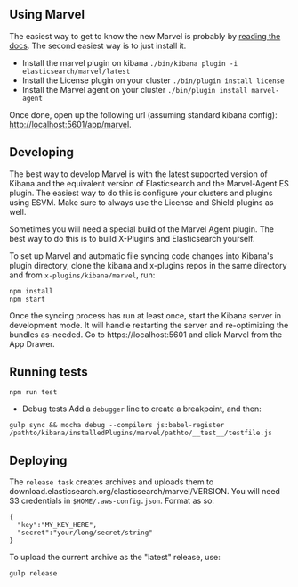 ## Using Marvel

The easiest way to get to know the new Marvel is probably by [reading the
docs](https://github.com/elastic/elasticsearch-marvel/blob/master/docs/index.asciidoc).
The second easiest way is to just install it.

- Install the marvel plugin on kibana `./bin/kibana plugin -i elasticsearch/marvel/latest`
- Install the License plugin on your cluster `./bin/plugin install license`
- Install the Marvel agent on your cluster `./bin/plugin install marvel-agent`

Once done, open up the following url (assuming standard kibana config):
[http://localhost:5601/app/marvel](http://localhost:5601/app/marvel).

## Developing

The best way to develop Marvel is with the latest supported version of Kibana
and the equivalent version of Elasticsearch and the Marvel-Agent ES plugin. The
easiest way to do this is configure your clusters and plugins using ESVM. Make
sure to always use the License and Shield plugins as well.

Sometimes you will need a special build of the Marvel Agent plugin. The best
way to do this is to build X-Plugins and Elasticsearch yourself.

To set up Marvel and automatic file syncing code changes into Kibana's plugin
directory, clone the kibana and x-plugins repos in the same directory and from
`x-plugins/kibana/marvel`, run:

```
npm install
npm start
```

Once the syncing process has run at least once, start the Kibana server in
development mode. It will handle restarting the server and re-optimizing the
bundles as-needed. Go to https://localhost:5601 and click Marvel from the App
Drawer.

## Running tests

```
npm run test
```

- Debug tests
Add a `debugger` line to create a breakpoint, and then:

```
gulp sync && mocha debug --compilers js:babel-register /pathto/kibana/installedPlugins/marvel/pathto/__test__/testfile.js
```

## Deploying

The `release task` creates archives and uploads them to
download.elasticsearch.org/elasticsearch/marvel/VERSION. You will need S3
credentials in `$HOME/.aws-config.json`. Format as so:

```
{
  "key":"MY_KEY_HERE",
  "secret":"your/long/secret/string"
}
```

To upload the current archive as the "latest" release, use:

```
gulp release
```
